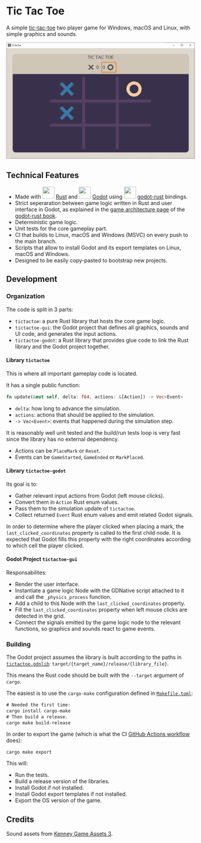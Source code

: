 # Tic Tac Toe

A simple [tic-tac-toe](https://en.wikipedia.org/wiki/Tic-tac-toe) two player game for Windows, macOS and Linux, with simple graphics and sounds.

![Tic Tac Toe screenshot](tictactoe.png)

## Technical Features

- Made with <img width="32" height="32" src="https://www.rust-lang.org/logos/rust-logo-blk.svg"> [Rust](https://www.rust-lang.org/) and <img width="32" height="32" src="https://godotengine.org/themes/godotengine/assets/press/icon_color.svg"> [Godot](https://godotengine.org/) using <img width="32" height="32" src="https://godot-rust.github.io/godot-ferris.svg"> [godot-rust](https://godot-rust.github.io/) bindings.
- Strict seperaration between game logic written in Rust and user interface in Godot, as explained in the [game architecture page](https://godot-rust.github.io/book/gdnative-overview/architecture.html#3-rust-game--godot-io-layer) of the [godot-rust book](https://godot-rust.github.io/book/).
- Deterministic game logic.
- Unit tests for the core gameplay part.
- CI that builds to Linux, macOS and Windows (MSVC) on every push to the main branch.
- Scripts that allow to install Godot and its export templates on Linux, macOS and Windows.
- Designed to be easily copy-pasted to bootstrap new projects.

## Development

### Organization

The code is split in 3 parts:

- `tictactoe`: a pure Rust library that hosts the core game logic.
- `tictactoe-gui`: the Godot project that defines all graphics, sounds and UI code, and generates the input actions.
- `tictactoe-godot`: a Rust library that provides glue code to link the Rust library and the Godot project together.

#### Library `tictactoe`

This is where all important gameplay code is located.

It has a single public function:

```rust
fn update(&mut self, delta: f64, actions: &[Action]) -> Vec<Event>
```

- `delta`: how long to advance the simulation.
- `actions`: actions that should be applied to the simulation.
- `-> Vec<Event>`: events that happened during the simulation step.

It is reasonably well unit tested and the build/run tests loop is very fast since the library has no external dependency.

- Actions can be `PlaceMark` or `Reset`.
- Events can be `GameStarted`, `GameEnded` or `MarkPlaced`.

#### Library `tictactoe-godot`

Its goal is to:

- Gather relevant input actions from Godot (left mouse clicks).
- Convert them in `Action` Rust enum values.
- Pass them to the simulation update of `tictactoe`.
- Collect returned `Event` Rust enum values and emit related Godot signals.

In order to determine where the player clicked when placing a mark, the `last_clicked_coordinates` property is called to the first child node. It is expected that Godot fills this property with the right coordinates according to which cell the player clicked.

#### Godot Project `tictactoe-gui`

Responsabilites:

- Render the user interface.
- Instantiate a game logic Node with the GDNative script attached to it and call the `_physics_process` function.
- Add a child to this Node with the `last_clicked_coordinates` property.
- Fill the `last_clicked_coordinates` property when left mouse clicks are detected in the grid.
- Connect the signals emitted by the game logic node to the relevant functions, so graphics and sounds react to game events.

### Building

The Godot project assumes the library is built according to the paths in [`tictactoe.gdnlib`](tictactoe-gui\src\tictactoe.gdnlib): `target/{target_name}/release/{library_file}`.

This means the Rust code should be built with the `--target` argument of `cargo`.

The easiest is to use the `cargo-make` configuration defined in [`Makefile.toml`](Makefile.toml):

```shell
# Needed the first time:
cargo install cargo-make
# Then build a release.
cargo make build-release
```

In order to export the game (which is what the CI [GitHub Actions workflow](.github/workflows/ci.yml) does):

```shell
cargo make export
```

This will:

- Run the tests.
- Build a release version of the libraries.
- Install Godot if not installed.
- Install Godot export templates if not installed.
- Export the OS version of the game.

## Credits

Sound assets from [Kenney Game Assets 3](https://kenney.itch.io/kenney-game-assets-3).
